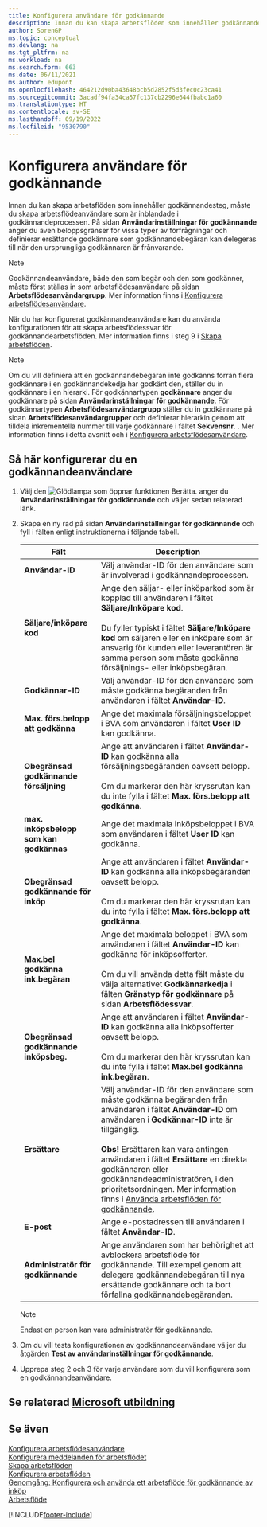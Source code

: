 ```yaml
---
title: Konfigurera användare för godkännande
description: Innan du kan skapa arbetsflöden som innehåller godkännandesteg, måste du skapa arbetsflödeanvändare som är inblandade på sidan användarinställningar för godkännande.
author: SorenGP
ms.topic: conceptual
ms.devlang: na
ms.tgt_pltfrm: na
ms.workload: na
ms.search.form: 663
ms.date: 06/11/2021
ms.author: edupont
ms.openlocfilehash: 464212d90ba43648bcb5d2852f5d3fec0c23ca41
ms.sourcegitcommit: 3acadf94fa34ca57fc137cb2296e644fbabc1a60
ms.translationtype: HT
ms.contentlocale: sv-SE
ms.lasthandoff: 09/19/2022
ms.locfileid: "9530790"
---
```

# <a name="set-up-approval-users"></a>Konfigurera användare för godkännande

Innan du kan skapa arbetsflöden som innehåller godkännandesteg, måste du skapa arbetsflödeanvändare som är inblandade i godkännandeprocessen. På sidan **Användarinställningar för godkännande** anger du även beloppsgränser för vissa typer av förfrågningar och definierar ersättande godkännare som godkännandebegäran kan delegeras till när den ursprungliga godkännaren är frånvarande.  

> [!NOTE]  
> Godkännandeanvändare, både den som begär och den som godkänner, måste först ställas in som arbetsflödesanvändare på sidan **Arbetsflödesanvändargrupp**. Mer information finns i [Konfigurera arbetsflödesanvändare](across-how-to-set-up-workflow-users.md).  

 När du har konfigurerat godkännandeanvändare kan du använda konfigurationen för att skapa arbetsflödessvar för godkännandearbetsflöden. Mer information finns i steg 9 i [Skapa arbetsflöden](across-how-to-create-workflows.md).  

> [!NOTE]  
> Om du vill definiera att en godkännandebegäran inte godkänns förrän flera godkännare i en godkännandekedja har godkänt den, ställer du in godkännare i en hierarki. För godkännartypen **godkännare** anger du godkännare på sidan **Användarinställningar för godkännande**. För godkännartypen **Arbetsflödesanvändargrupp** ställer du in godkännare på sidan **Arbetsflödesanvändargrupper** och definierar hierarkin genom att tilldela inkrementella nummer till varje godkännare i fältet **Sekvensnr.** . Mer information finns i detta avsnitt och i [Konfigurera arbetsflödesanvändare](across-how-to-set-up-workflow-users.md).  

## <a name="to-set-up-an-approval-user"></a>Så här konfigurerar du en godkännandeanvändare

1. Välj den ![Glödlampa som öppnar funktionen Berätta.](media/ui-search/search_small.png "Berätta vad du vill göra") anger du **Användarinställningar för godkännande** och väljer sedan relaterad länk.  
2. Skapa en ny rad på sidan **Användarinställningar för godkännande** och fyll i fälten enligt instruktionerna i följande tabell.  

    |Fält|Description|  
    |---------------------------------|---------------------------------------|  
    |**Användar-ID**|Välj användar-ID för den användare som är involverad i godkännandeprocessen.|  
    |**Säljare/inköpare kod**|Ange den säljar- eller inköparkod som är kopplad till användaren i fältet **Säljare/Inköpare kod**.<br /><br /> Du fyller typiskt i fältet **Säljare/Inköpare kod** om säljaren eller en inköpare som är ansvarig för kunden eller leverantören är samma person som måste godkänna försäljnings- eller inköpsbegäran.|  
    |**Godkännar-ID**|Välj användar-ID för den användare som måste godkänna begäranden från användaren i fältet **Användar-ID**.|  
    |**Max. förs.belopp att godkänna**|Ange det maximala försäljningsbeloppet i BVA som användaren i fältet **User ID** kan godkänna.|  
    |**Obegränsad godkännande försäljning**|Ange att användaren i fältet **Användar-ID** kan godkänna alla försäljningsbegäranden oavsett belopp.<br /><br /> Om du markerar den här kryssrutan kan du inte fylla i fältet **Max. förs.belopp att godkänna**.|  
    |**max. inköpsbelopp som kan godkännas**|Ange det maximala inköpsbeloppet i BVA som användaren i fältet **User ID** kan godkänna.|  
    |**Obegränsad godkännande för inköp**|Ange att användaren i fältet **Användar-ID** kan godkänna alla inköpsbegäranden oavsett belopp.<br /><br /> Om du markerar den här kryssrutan kan du inte fylla i fältet **Max. förs.belopp att godkänna**.|  
    |**Max.bel godkänna ink.begäran**|Ange det maximala beloppet i BVA som användaren i fältet **Användar-ID** kan godkänna för inköpsofferter.<br /><br /> Om du vill använda detta fält måste du välja alternativet **Godkännarkedja** i fälten **Gränstyp för godkännare** på sidan **Arbetsflödessvar**.|  
    |**Obegränsad godkännande inköpsbeg.**|Ange att användaren i fältet **Användar-ID** kan godkänna alla inköpsofferter oavsett belopp.<br /><br /> Om du markerar den här kryssrutan kan du inte fylla i fältet **Max.bel godkänna ink.begäran**.|  
    |**Ersättare**|Välj användar-ID för den användare som måste godkänna begäranden från användaren i fältet **Användar-ID** om användaren i **Godkännar-ID** inte är tillgänglig. <br /><br />**Obs!**  Ersättaren kan vara antingen användaren i fältet **Ersättare** en direkta godkännaren eller godkännandeadministratören, i den prioritetsordningen. Mer information finns i [Använda arbetsflöden för godkännande](across-how-use-approval-workflows.md).|  
    |**E-post**|Ange e-postadressen till användaren i fältet **Användar-ID**.|  
    |**Administratör för godkännande**|Ange användaren som har behörighet att avblockera arbetsflöde för godkännande. Till exempel genom att delegera godkännandebegäran till nya ersättande godkännare och ta bort förfallna godkännandebegäranden.|

    > [!Note]
    > Endast en person kan vara administratör för godkännande.

3. Om du vill testa konfigurationen av godkännandeanvändare väljer du åtgärden **Test av användarinställningar för godkännande**.  
4. Upprepa steg 2 och 3 för varje användare som du vill konfigurera som en godkännandeanvändare.  

## <a name="see-related-microsoft-training"></a>Se relaterad [Microsoft utbildning](/training/modules/create-workflows/)

## <a name="see-also"></a>Se även

[Konfigurera arbetsflödesanvändare](across-how-to-set-up-workflow-users.md)  
[Konfigurera meddelanden för arbetsflödet](across-setting-up-workflow-notifications.md)  
[Skapa arbetsflöden](across-how-to-create-workflows.md)  
[Konfigurera arbetsflöden](across-set-up-workflows.md)  
[Genomgång: Konfigurera och använda ett arbetsflöde för godkännande av inköp](walkthrough-setting-up-and-using-a-purchase-approval-workflow.md)  
[Arbetsflöde](across-workflow.md)  


[!INCLUDE[footer-include](includes/footer-banner.md)]
